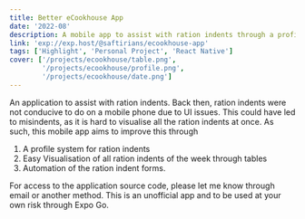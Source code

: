 ```yaml
---
title: Better eCookhouse App 
date: '2022-08'
description: A mobile app to assist with ration indents through a profile system, table visualisation, and form automation
link: 'exp://exp.host/@saftirians/ecookhouse-app'
tags: ['Highlight', 'Personal Project', 'React Native']
cover: ['/projects/ecookhouse/table.png', 
        '/projects/ecookhouse/profile.png', 
        '/projects/ecookhouse/date.png']
---
```



An application to assist with ration indents. 
Back then, ration indents were not conducive to do on a mobile phone due to UI issues.
This could have led to misindents, as it is hard to visualise all the ration indents at once.
As such, this mobile app aims to improve this through 

1. A profile system for ration indents
2. Easy Visualisation of all ration indents of the week through tables
3. Automation of the ration indent forms.

For access to the application source code, please let me know through email or another method. 
This is an unofficial app and to be used at your own risk through Expo Go.
